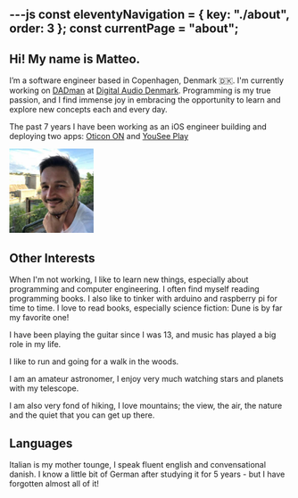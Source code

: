 ---js
const eleventyNavigation = {
	key: "./about",
	order: 3
};
const currentPage = "about";
---

## Hi! My name is Matteo.

I’m a software engineer based in Copenhagen, Denmark 🇩🇰. I'm currently working on [DADman](https://digitalaudio.dk/dadman/) at [Digital Audio Denmark](https://digitalaudio.dk/). Programming is my true passion, and I find immense joy in embracing the opportunity to learn and explore new concepts each and every day.

The past 7 years I have been working as an iOS engineer building and deploying two apps: <a href="portfolio/oticonon.md">Oticon ON</a> and <a href="portfolio/youseeplay.md">YouSee Play</a>

<img style="height: 30%; width: 30%;" class="avatar-img" src="../public/img/avatar.jpg" alt="avatar" title="avatar"/>

## Other Interests

When I'm not working, I like to learn new things, especially about programming and computer engineering. I often find myself reading programming books.   I also like to tinker with arduino and raspberry pi for time to time. I love to read books, especially science fiction: Dune is by far my favorite one!

I have been playing the guitar since I was 13, and music has played a big role in my life.

I like to run and going for a walk in the woods.

I am an amateur astronomer, I enjoy very much watching stars and planets with my telescope.

I am also very fond of hiking, I love mountains; the view, the air, the nature and the quiet that you can get up there.

## Languages
Italian is my mother tounge, I speak fluent english and convensational danish. I know a little bit of German after studying it for 5 years - but I have forgotten almost all of it!
